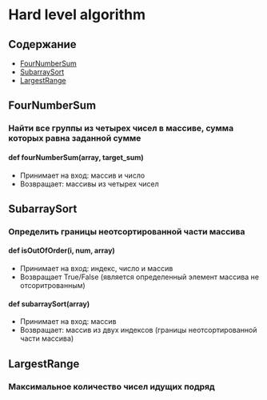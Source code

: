 # Hard level algorithm
## Содержание
- [FourNumberSum](#FourNumberSum.py)
- [SubarraySort](#SubarraySort.py)
- [LargestRange](#LargestRange.py)

## FourNumberSum
### Найти все группы из четырех чисел в массиве, сумма которых равна заданной сумме
#### def fourNumberSum(array, target_sum)
- Принимает на вход: массив и число
- Возвращает: массивы из четырех чисел

## SubarraySort
### Определить границы неотсортированной части массива
#### def isOutOfOrder(i, num, array)
- Принимает на вход: индекс, число и массив
- Возвращает True/False (является определенный элемент массива не отсоритрованным)
#### def subarraySort(array)
- Принимает на вход: массив
- Возвращает: массив из двух индексов (границы неотсортированной части массива)

## LargestRange
### Максимальное количество чисел идущих подряд
